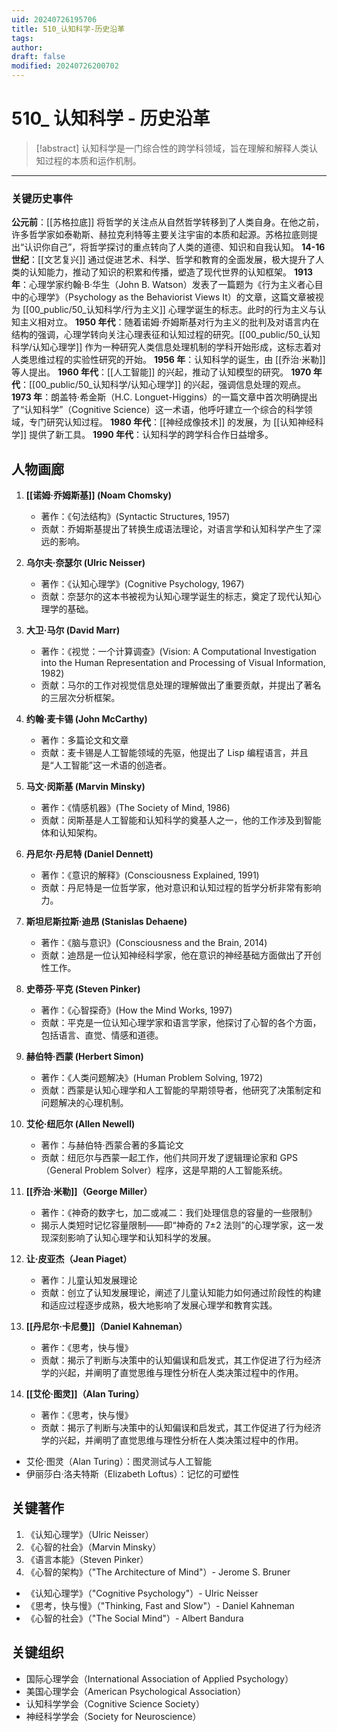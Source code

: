 ```yaml
---
uid: 20240726195706
title: 510_认知科学-历史沿革
tags: 
author: 
draft: false
modified: 20240726200702
---
```


# 510_ 认知科学 - 历史沿革

> [!abstract]
> 认知科学是一门综合性的跨学科领域，旨在理解和解释人类认知过程的本质和运作机制。

---

### 关键历史事件

**公元前**：[[苏格拉底]] 将哲学的关注点从自然哲学转移到了人类自身。在他之前，许多哲学家如泰勒斯、赫拉克利特等主要关注宇宙的本质和起源。苏格拉底则提出“认识你自己”，将哲学探讨的重点转向了人类的道德、知识和自我认知。
**14-16 世纪**：[[文艺复兴]] 通过促进艺术、科学、哲学和教育的全面发展，极大提升了人类的认知能力，推动了知识的积累和传播，塑造了现代世界的认知框架。
**1913 年**：心理学家约翰·B·华生（John B. Watson）发表了一篇题为《行为主义者心目中的心理学》（Psychology as the Behaviorist Views It）的文章，这篇文章被视为 [[00_public/50_认知科学/行为主义]] 心理学诞生的标志。此时的行为主义与认知主义相对立。
**1950 年代**：随着诺姆·乔姆斯基对行为主义的批判及对语言内在结构的强调，心理学转向关注心理表征和认知过程的研究。[[00_public/50_认知科学/认知心理学]] 作为一种研究人类信息处理机制的学科开始形成，这标志着对人类思维过程的实验性研究的开始。
**1956 年**：认知科学的诞生，由 [[乔治·米勒]] 等人提出。
**1960 年代**：[[人工智能]] 的兴起，推动了认知模型的研究。
**1970 年代**：[[00_public/50_认知科学/认知心理学]] 的兴起，强调信息处理的观点。
**1973 年**：朗盖特·希金斯（H.C. Longuet-Higgins）的一篇文章中首次明确提出了“认知科学”（Cognitive Science）这一术语，他呼吁建立一个综合的科学领域，专门研究认知过程。
**1980 年代**：[[神经成像技术]] 的发展，为 [[认知神经科学]] 提供了新工具。
**1990 年代**：认知科学的跨学科合作日益增多。

## 人物画廊

1. **[[诺姆·乔姆斯基]] (Noam Chomsky)**
   - 著作：《句法结构》(Syntactic Structures, 1957)
   - 贡献：乔姆斯基提出了转换生成语法理论，对语言学和认知科学产生了深远的影响。

2. **乌尔夫·奈瑟尔 (Ulric Neisser)**
   - 著作：《认知心理学》(Cognitive Psychology, 1967)
   - 贡献：奈瑟尔的这本书被视为认知心理学诞生的标志，奠定了现代认知心理学的基础。

3. **大卫·马尔 (David Marr)**
   - 著作：《视觉：一个计算调查》(Vision: A Computational Investigation into the Human Representation and Processing of Visual Information, 1982)
   - 贡献：马尔的工作对视觉信息处理的理解做出了重要贡献，并提出了著名的三层次分析框架。

4. **约翰·麦卡锡 (John McCarthy)**
   - 著作：多篇论文和文章
   - 贡献：麦卡锡是人工智能领域的先驱，他提出了 Lisp 编程语言，并且是“人工智能”这一术语的创造者。

5. **马文·闵斯基 (Marvin Minsky)**
   - 著作：《情感机器》(The Society of Mind, 1986)
   - 贡献：闵斯基是人工智能和认知科学的奠基人之一，他的工作涉及到智能体和认知架构。

6. **丹尼尔·丹尼特 (Daniel Dennett)**
   - 著作：《意识的解释》(Consciousness Explained, 1991)
   - 贡献：丹尼特是一位哲学家，他对意识和认知过程的哲学分析非常有影响力。

7. **斯坦尼斯拉斯·迪昂 (Stanislas Dehaene)**
   - 著作：《脑与意识》(Consciousness and the Brain, 2014)
   - 贡献：迪昂是一位认知神经科学家，他在意识的神经基础方面做出了开创性工作。

8. **史蒂芬·平克 (Steven Pinker)**
   - 著作：《心智探奇》(How the Mind Works, 1997)
   - 贡献：平克是一位认知心理学家和语言学家，他探讨了心智的各个方面，包括语言、直觉、情感和道德。

9. **赫伯特·西蒙 (Herbert Simon)**
   - 著作：《人类问题解决》(Human Problem Solving, 1972)
   - 贡献：西蒙是认知心理学和人工智能的早期领导者，他研究了决策制定和问题解决的心理机制。

10. **艾伦·纽厄尔 (Allen Newell)**
	- 著作：与赫伯特·西蒙合著的多篇论文
    - 贡献：纽厄尔与西蒙一起工作，他们共同开发了逻辑理论家和 GPS（General Problem Solver）程序，这是早期的人工智能系统。

11. **[[乔治·米勒]]（George Miller）**
	- 著作：《神奇的数字七，加二或减二：我们处理信息的容量的一些限制》
	- 揭示人类短时记忆容量限制——即“神奇的 7±2 法则”的心理学家，这一发现深刻影响了认知心理学和认知科学的发展。

12. **让·皮亚杰（Jean Piaget）**
	- 著作：儿童认知发展理论
	- 贡献：创立了认知发展理论，阐述了儿童认知能力如何通过阶段性的构建和适应过程逐步成熟，极大地影响了发展心理学和教育实践。

13. **[[丹尼尔·卡尼曼]]（Daniel Kahneman）**
	- 著作：《思考，快与慢》
	- 贡献：揭示了判断与决策中的认知偏误和启发式，其工作促进了行为经济学的兴起，并阐明了直觉思维与理性分析在人类决策过程中的作用。

14. **[[艾伦·图灵]]（Alan Turing）**
	- 著作：《思考，快与慢》
	- 贡献：揭示了判断与决策中的认知偏误和启发式，其工作促进了行为经济学的兴起，并阐明了直觉思维与理性分析在人类决策过程中的作用。
- 艾伦·图灵（Alan Turing）：图灵测试与人工智能
- 伊丽莎白·洛夫特斯（Elizabeth Loftus）：记忆的可塑性

## 关键著作

1. 《认知心理学》（Ulric Neisser）
2. 《心智的社会》（Marvin Minsky）
3. 《语言本能》（Steven Pinker）
4. 《心智的架构》（"The Architecture of Mind"）- Jerome S. Bruner
- 《认知心理学》（"Cognitive Psychology"）- Ulric Neisser
- 《思考，快与慢》（"Thinking, Fast and Slow"）- Daniel Kahneman
- 《心智的社会》（"The Social Mind"）- Albert Bandura

## 关键组织

- 国际心理学会（International Association of Applied Psychology）
- 美国心理学会（American Psychological Association）
- 认知科学学会（Cognitive Science Society）
- 神经科学学会（Society for Neuroscience）

